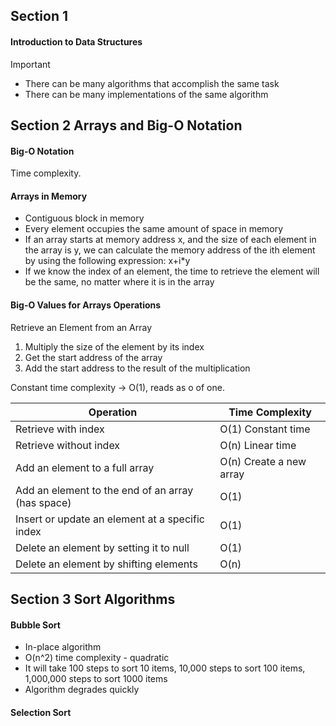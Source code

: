 ## Section 1

#### Introduction to Data Structures



Important

+ There can be many algorithms that accomplish the same task
+ There can be many implementations of the same algorithm



## Section 2 Arrays and Big-O Notation

#### Big-O Notation

Time complexity.



#### Arrays in Memory

+ Contiguous block in memory
+ Every element occupies the same amount of space in memory
+ If an array starts at memory address x, and the size of each element in the array is y, we can calculate the memory address of the ith element by using the following expression: x+i*y
+ If we know the index of an element, the time to retrieve the element will be the same, no matter where it is in the array

#### Big-O Values for Arrays Operations

Retrieve an Element from an Array

1. Multiply the size of the element by its index
2. Get the start address of the array
3. Add the start address to the result of the multiplication

Constant time complexity -> O(1), reads as o of one. 



| Operation                                         | Time Complexity         |
| ------------------------------------------------- | ----------------------- |
| Retrieve with index                               | O(1) Constant time      |
| Retrieve without index                            | O(n) Linear time        |
| Add an element to a full array                    | O(n) Create a new array |
| Add an element to the end of an array (has space) | O(1)                    |
| Insert or update an element at a specific index   | O(1)                    |
| Delete an element by setting it to null           | O(1)                    |
| Delete an element by shifting elements            | O(n)                    |



## Section 3 Sort Algorithms

####  Bubble Sort

+ In-place algorithm
+ O(n^2) time complexity - quadratic
+ It will take 100 steps to sort 10 items, 10,000 steps to sort 100 items, 1,000,000 steps to sort 1000 items
+ Algorithm degrades quickly

#### Selection Sort



